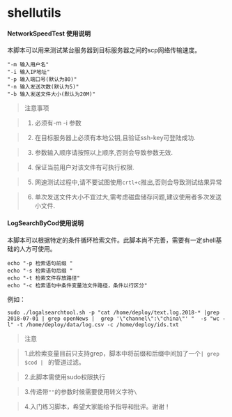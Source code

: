 # shellutils


#### NetworkSpeedTest 使用说明

  本脚本可以用来测试某台服务器到目标服务器之间的scp网络传输速度。

```
"-m 输入用户名"	
"-i 输入IP地址" 
"-p 输入端口号(默认为80)" 
"-n 输入发送次数(默认为5)" 
"-b 输入发送文件大小(默认为20M)"
```
> 注意事项

>1. 必须有-m -i 参数

>2. 在目标服务器上必须有本地公钥,且验证ssh-key可登陆成功.

>3. 参数输入顺序请按照以上顺序,否则会导致参数无效.

>4. 保证当前用户对该文件有可执行权限.

>5. 网速测试过程中,请不要试图使用`crtl+c`推出,否则会导致测试结果异常

>6. 单次发送文件大小不宜过大,需考虑磁盘储存问题,建议使用者多次发送小文件.


#### LogSearchByCod使用说明


本脚本可以根据特定的条件循环检索文件。此脚本尚不完善，需要有一定shell基础的人方可使用。


```
echo "-p 检索语句前缀 "	
echo "-s 检索语句后缀 "	
echo "-t 检索文件存放路径"
echo "-c 检索语句中条件变量池文件路径，条件以行区分" 
```

例如：
```
sudo ./logalsearchtool.sh -p "cat /home/deploy/text.log.2018-* |grep 2018-07-01 | grep openNews |  grep '\"channel\":\"china\"' "  -s "wc -l" -t /home/deploy/data/log.csv -c /home/deploy/ids.txt
```

>注意

>1.此检索变量目前只支持grep，脚本中将前缀和后缀中间加了一个`| grep $cod | ` 的管道过滤。

>2.此脚本需使用sudo权限执行

>3.传递带`""`的参数时候需要使用转义字符`\`

>4.入门练习脚本，希望大家能给予指导和批评。谢谢！